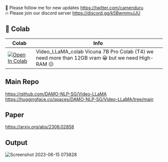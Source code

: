 🐣 Please follow me for new updates https://twitter.com/camenduru <br />
🔥 Please join our discord server https://discord.gg/k5BwmmvJJU

## 🦒 Colab

| Colab | Info
| --- | --- |
[![Open In Colab](https://colab.research.google.com/assets/colab-badge.svg)](https://colab.research.google.com/github/camenduru/Video-LLaMA-colab/blob/main/Video_LLaMA_colab.ipynb) | Video_LLaMA_colab Vicuna 7B Pro Colab (T4) we need more than 12GB vram 😀 but we need High-RAM 😐

## Main Repo
https://github.com/DAMO-NLP-SG/Video-LLaMA <br />
https://huggingface.co/spaces/DAMO-NLP-SG/Video-LLaMA/tree/main

## Paper
https://arxiv.org/abs/2306.02858

## Output
![Screenshot 2023-06-15 073828](https://github.com/camenduru/Video-LLaMA-colab/assets/54370274/93630281-9fbf-4f90-ab8b-352aa8ae264c)

